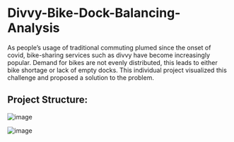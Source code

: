 # Divvy-Bike-Dock-Balancing-Analysis
As people’s usage of traditional commuting plumed since the onset of covid, bike-sharing services such as divvy have become increasingly popular. Demand for bikes are not evenly distributed, this leads to either bike shortage or lack of empty docks. This individual project visualized this challenge and proposed a solution to the problem.
## Project Structure:
![image](https://user-images.githubusercontent.com/62736640/159799005-d70e050d-ad1f-4030-b62e-1a9ba4c7f339.png)

![image](Demo/Picture1.gif)
